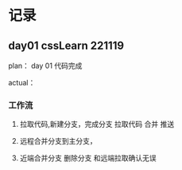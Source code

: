 # 记录

## day01 cssLearn 221119
plan：
day 01 代码完成

actual：

### 工作流
1. 拉取代码,新建分支，完成分支
拉取代码 合并 推送

2. 远程合并分支到主分支，

3. 近端合并分支 删除分支 和远端拉取确认无误
